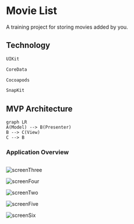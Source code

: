 # Movie List

A training project for storing movies added by you.

## Technology
```sh
UIKit
 ```
 ```sh
 CoreData
```
```sh
Cocoapods
```
```sh
SnapKit
```


## MVP Architecture
```mermaid
graph LR
A(Model) --> B(Presenter)
B --> C(View)
C --> B
```

### Application Overview

![<img src="image.png" width="250"/>](https://user-images.githubusercontent.com/99253701/205009251-ffa16202-c5fc-4c46-932b-84dd01e5a892.png)

![screenThree](https://user-images.githubusercontent.com/99253701/205009969-f6e6ccf9-3ac7-4bd3-9e9f-f1a71c326d78.png)

![screenFour](https://user-images.githubusercontent.com/99253701/205010001-f420d604-18d0-46ed-bd58-d9ded9c82234.png)

![screenTwo](https://user-images.githubusercontent.com/99253701/205010036-a0e8d622-fe8e-488b-b6a9-7029c08d2530.png)

![screenFive](https://user-images.githubusercontent.com/99253701/205010076-b89d4650-8929-49b9-9d8e-d44207aad77f.png)

![screenSix](https://user-images.githubusercontent.com/99253701/205010120-605324a0-9a36-4645-92eb-4cf99be1695e.png)
